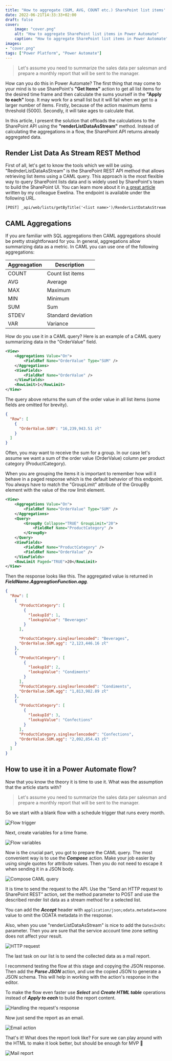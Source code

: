 ```yaml
---
title: "How to aggregate (SUM, AVG, COUNT etc.) SharePoint list items' data efficient in Power Automate"
date: 2022-06-21T14:33:33+02:00
draft: false
cover:
    image: "cover.png"
    alt: "How to aggregate SharePoint list items in Power Automate"
    caption: "How to aggregate SharePoint list items in Power Automate"
images:
- "cover.png"
tags: ["Power Platform", "Power Automate"]
---
```


> Let's assume you need to summarize the sales data per salesman and prepare a monthly report that will be sent to the manager.


How can you do this in Power Automate? The first thing that may come to your mind is to use SharePoint's **"Get Items"** action to get all list items for the desired time frame and then calculate the sums yourself in the **"Apply to each"** loop. It may work for a small list but it will fail when we get to a larger number of items. Firstly, because of the action maximum items threshold (5000). Secondly, it will take ages to calculate that.

In this article, I present the solution that offloads the calculations to the SharePoint API using the **"renderListDataAsStream"** method. Instead of calculating the aggregations in a flow, the SharePoint API returns already aggregated data.


## Render List Data As Stream REST Method

First of all, let's get to know the tools which we will be using. "RednderListDataAsStream" is the SharePoint REST API method that allows retrieving list items using a CAML query. This approach is the most flexible way to query SharePoint lists data and is widely used by SharePoint's team to build the SharePoint UI. You can learn more about it in [a great article](https://sii.pl/blog/working-with-large-sharepoint-lists/) written by my colleague Ewelina. The endpoint is available under the following URL.

```
[POST] _api/web/lists/getByTitle('<list name>')/RenderListDataAsStream
```

## CAML Aggregations

If you are familiar with SQL aggregations then CAML aggregations should be pretty straightforward for you. In general, aggregations allow summarizing data as a metric. In CAML you can use one of the following aggregations:

| Aggreagation | Description |
|---|---|
| COUNT | Count list items |
| AVG | Average |
| MAX | Maximum |
| MIN | Minimum |
| SUM | Sum |
| STDEV | Standard deviation |
| VAR | Variance |

How do you use it in a CAML query? Here is an example of a CAML query summarizing data in the "OrderValue" field.

```xml
<View>
    <Aggregations Value="On">
        <FieldRef Name="OrderValue" Type="SUM" />
    </Aggregations>
    <ViewFields>
        <FieldRef Name="OrderValue" />
    </ViewFields>
    <RowLimit>1</RowLimit>
</View>
```

The query above returns the sum of the order value in all list items (some fields are omitted for brevity).

```json
{
  "Row": [
    {
      "OrderValue.SUM": "16,239,943.51 zł"
    }
  ]
}
```
Often, you may want to receive the sum for a group. In our case let's assume we want a sum of the order value (OrderValue) column per product category (ProductCategory).

When you are grouping the items it is important to remember how will it behave in a paged response which is the default behavior of this endpoint. You always have to match the "GroupLimit" attribute of the GroupBy element with the value of the row limit element.

```xml
<View>
    <Aggregations Value="On">
        <FieldRef Name="OrderValue" Type="SUM" />
    </Aggregations>
    <Query>
        <GroupBy Collapse="TRUE" GroupLimit="20">
            <FieldRef Name="ProductCategory" />
        </GroupBy>
    </Query>
    <ViewFields>
        <FieldRef Name="ProductCategory" />
        <FieldRef Name="OrderValue" />
    </ViewFields>
    <RowLimit Paged="TRUE">20</RowLimit>
</View>
```
Then the response looks like this. The aggregated value is returned in ***FieldName.AggreagtionFunction.agg***.

```json
{
  "Row": [
    {
      "ProductCategory": [
        {
          "lookupId": 1,
          "lookupValue": "Beverages"
        }
      ],

      "ProductCategory.singleurlencoded": "Beverages",
      "OrderValue.SUM.agg": "2,123,446.16 zł"
    },
    {
      "ProductCategory": [
        {
          "lookupId": 2,
          "lookupValue": "Condiments"
        }
      ],
      "ProductCategory.singleurlencoded": "Condiments",
      "OrderValue.SUM.agg": "1,813,982.89 zł"
    },
    {
      "ProductCategory": [
        {
          "lookupId": 3,
          "lookupValue": "Confections"
        }
      ],
      "ProductCategory.singleurlencoded": "Confections",
      "OrderValue.SUM.agg": "2,092,854.43 zł"
    }
  ]
}
```

## How to use it in a Power Automate flow?

Now that you know the theory it is time to use it. What was the assumption that the article starts with?

> Let's assume you need to summarize the sales data per salesman and prepare a monthly report that will be sent to the manager.

So we start with a blank flow with a schedule trigger that runs every month.

![Flow trigger](trigger.png)

Next, create variables for a time frame.

![Flow variables](variables.png)

Now is the crucial part, you got to prepare the CAML query. The most convenient way is to use the ***Compose*** action. Make your job easier by using single quotes for attribute values. Then you do not need to escape it when sending it in a JSON body.

![Compose CAML query](compose_caml.png)

It is time to send the request to the API. Use the "Send an HTTP request to SharePoint REST" action, set the method parameter to POST and use the described render list data as a stream method for a selected list.

You can add the ***Accept*** header with ```application/json;odata.metadata=none``` value to omit the ODATA metadata in the response.

Also, when you use "renderListDataAsStream" is nice to add the ```DatesInUtc``` parameter. Then you are sure that the service account time zone setting does not affect your result.

![HTTP request](http_request.png)

The last task on our list is to send the collected data as a mail report.

I recommend testing the flow at this stage and copying the JSON response. Then add the ***Parse JSON*** action, and use the copied JSON to generate a JSON schema. This will help in working with the action's response in the editor.

To make the flow even faster use ***Select*** and ***Create HTML table*** operations instead of ***Apply to each*** to build the report content.

![Handling the request's response](handling_response.png)

Now just send the report as an email.

![Email action](email.png)

That's it! What does the report look like? For sure we can play around with the HTML to make it look better, but should be enough for MVP 🙂

![Mail report](mail_report.png)




